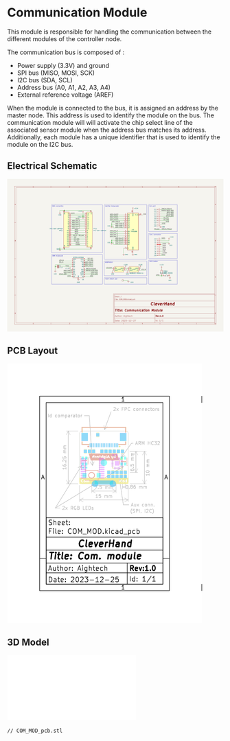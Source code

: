 # Communication Module
This module is responsible for handling the communication between the different modules of the controller node.

The communication bus is composed of :
- Power supply (3.3V) and ground
- SPI bus (MISO, MOSI, SCK)
- I2C bus (SDA, SCL)
- Address bus (A0, A1, A2, A3, A4)
- External reference voltage (AREF)

When the module is connected to the bus, it is assigned an address by the master node. This address is used to identify the module on the bus.
The communication module will will activate the chip select line of the associated sensor module when the address bus matches its address.
Additionally, each module has a unique identifier that is used to identify the module on the I2C bus.

## Electrical Schematic
![COM_MOD_sch](plots/COM_MOD_sch.svg)

## PCB Layout
![COM_MOD_pcb](plots/COM_MOD_pcb.svg)

## 3D Model
![COM_MOD_3D](plots/COM_MOD_pcb.stl)

```stl
// COM_MOD_pcb.stl
